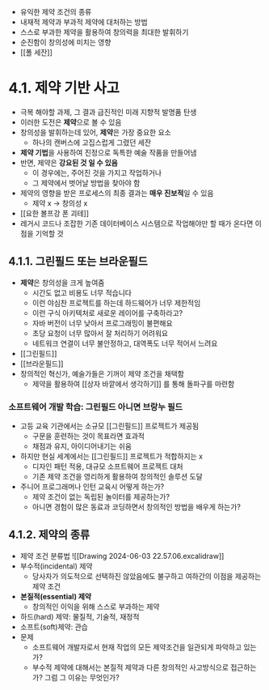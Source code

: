 - 유익한 제약 조건의 종류
- 내재적 제약과 부과적 제약에 대처하는 방법
- 스스로 부과한 제약을 활용하여 창의력을 최대한 발휘하기
- 순진함이 창의성에 미치는 영향
 - [[폴 세잔]]

# 4.1. 제약 기반 사고
- 극복 해야할 과제, 그 결과 급진적인 미래 지향적 발명품 탄생
- 이러한 도전은 **제약**으로 볼 수 있음
- 창의성을 발휘하는데 있어, **제약**은 가장 중요한 요소
	- 하나의 캔버스에 고집스럽게 그렸던 세잔
- **제약 기법**을 사용하여 진정으로 독특한 예술 작품을 만들어냄
- 반면, 제약은 **강요된 것 일 수 있음**
	- 이 경우에는, 주어진 것을 가지고 작업하거나
	- 그 제약에서 벗어날 방법을 찾아야 함
- 제약의 영향을 받은 프로세스의 최종 결과는 **매우 진보적**일 수 있음
	- 제약 x -> 창의성 x
- [[요한 볼프강 폰 괴테]] 
- 레거시 코드나 조잡한 기존 데이터베이스 시스템으로 작업해야만 할 때가 온다면 이점을 기억할 것

## 4.1.1. 그린필드 또는 브라운필드
- **제약**은 창의성을 크게 높여줌
	- 시간도 없고 비용도 너무 적습니다
	- 이런 야심찬 프로젝트를 하는데 하드웨어가 너무 제한적임
	- 이런 구식 아키텍처로 새로운 레이어를 구축하라고?
	- 자바 버전이 너무 낮아서 프로그래밍이 불편해요
	- 초당 요청이 너무 많아서 잘 처리하기 어려워요
	- 네트워크 연결이 너무 불안정하고, 대역폭도 너무 적어서 느려요
- [[그린필드]] 
- [[브라운필드]] 
- 창의적인 혁신가, 예술가들은 기꺼이 제약 조건을 채택함
	- 제약을 활용하여 [[상자 바깥에서 생각하기]] 를 통해 돌파구를 마련함

### 소프트웨어 개발 학습: 그린필드 아니면 브랑누 필드
- 고등 교육 기관에서는 소규모 [[그린필드]] 프로젝트가 제공됨
	- 구문을 훈련하는 것이 목표라면 효과적
	- 채점과 유지, 아이디어내기는 쉬움
- 하지만 현실 세계에서는 [[그린필드]] 프로젝트가 적합하지는 x
	- 디자인 패턴 적용, 대규모 소프트웨어 프로젝트 대처
	- 기존 제약 조건을 영리하게 활용하여 창의적인 솔루션 도달
- 주니어 프로그래머나 인턴 교육시 어떻게 하는가?
	- 제약 조건이 없는 독립된 놀이터를 제공하는가?
	- 아니면 경험이 많은 동료과 코딩하면서 창의적인 방법을 배우게 하는가?

## 4.1.2. 제약의 종류
- 제약 조건 분류법
![[Drawing 2024-06-03 22.57.06.excalidraw]]
- 부수적(incidental) 제약
	- 당사자가 의도적으로 선택하진 않았음에도 불구하고 여하간의 이점을 제공하는 제약 조건
- **본질적(essential) 제약**
	- 창의적인 이익을 위해 스스로 부과하는 제약
- 하드(hard) 제약: 물질적, 기술적, 재정적
- 소프트(soft)제약: 관습
- 문제
	- 소프트웨어 개발자로서 현재 작업의 모든 제약조건을 일관되게 파악하고 있는가?
	- 부수적 제약에 대해서는 본질적 제약과 다른 창의적인 사고방식으로 접근하는가? 그럼 그 이유는 무엇인가?